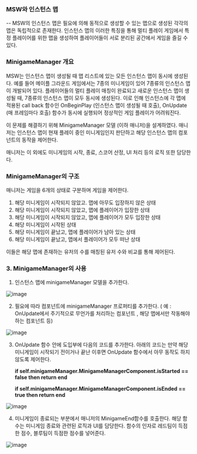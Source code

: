 
### MSW와 인스턴스 맵
--
MSW의 인스턴스 맵은 필요에 의해 동적으로 생성할 수 있는 맵으로 생성된 각각의 맵은 독립적으로 존재한다. 인스턴스 맵의 이러한 특징을 통해 멀티 플레이 게임에서 특정 플레이어를 위한 맵을 생성하여 플레이어들이 서로 분리된 공간에서 게임을 즐길 수 있다.

### MinigameManager 개요

MSW는 인스턴스 맵이 생성될 때 맵 리스트에 있는 모든 인스턴스 맵이 동시에 생성된다. 예를 들어 메이플 그라운드 게임에서는 7종의 미니게임이 있어 7종류의 인스턴스 맵이 개발되어 있다. 플레이어들의 멀티 플레이 매칭이 완료되고 새로운 인스턴스 맵이 생성될 때, 7종류의 인스턴스 맵이 모두 동시에 생성된다. 이로 인해 인스턴스에 각 맵에 적용된 call back 함수인 OnBeginPlay (인스턴스 맵이 생성될 때 호출), OnUpdate (매 프레임마다 호출) 함수가 동시에 실행되어 정상적인 게임 플레이가 어려워진다. 

이 문제를 해결하기 위해 MinigameManager 모델 (이하 매니저)을  설계하였다. 매니저는 인스턴스 맵이 현재 플레이 중인  미니게임인지 판단하고 해당 인스턴스 맵의 컴포넌트의 동작을 제어한다. 

매니저는 이 외에도 미니게임의 시작, 종료, 스코어 산정, UI 처리 등의 로직 또한 담당한다.

### MinigameManager의 구조

매니저는 게임을 6개의 상태로 구분하며 게임을 제어한다.

1. 해당 미니게임이 시작되지 않았고. 맵에 아무도 입장하지 않은 상태
2. 해당 미니게임이 시작되지 않았고, 맵에 플레이어가 입장한 상태
3. 해당 미니게임이 시작되지 않았고, 맵에 플레이어가 모두 입장한 상태
4. 해당 미니게임이 시작된 상태
5. 해당 미니게임이 끝났고, 맵에 플레이어가 남아 있는 상태
6. 해당 미니게임이 끝났고, 맵에서 플레이어가 모두 떠난 상태

이들은 해당 맵에 존재하는 유저의 수를 매칭된 유저 수와 비교를 통해 제어된다.

### 3. MinigameManager의 사용

1. 인스턴스 맵에 minigameManager 모델을 추가한다.

![image](https://user-images.githubusercontent.com/82368502/208841767-b07cafca-b11d-4126-ba8c-2b17e93ddad3.png)


2. 필요에 따라 컴포넌트에 minigameManager 프로퍼티를 추가한다. ( 예 : OnUpdate에서 주기적으로 무언가를 처리하는 컴포넌트 , 해당 맵에서만 작동해야 하는 컴포넌트 등)

![image](https://user-images.githubusercontent.com/82368502/208840718-8da73f35-7522-4f98-baa7-fbf7ff4b7a5c.png)

   
    
3. OnUpdate 함수 안에 도입부에 다음의 코드를 추가한다. 아래의 코드는 만약 해당 미니게임이 시작되기 전이거나 끝난 이후면 OnUpdate 함수에서 아무 동작도 하지 않도록 제어한다.
    
    **if self.minigameManager.MinigameManagerComponent.isStarted == false then
        return
    end**
    
    **if self.minigameManager.MinigameManagerComponent.isEnded == true then
        return
    end**
    
![image](https://user-images.githubusercontent.com/82368502/208840957-a1e9e27f-4f10-4799-9202-30ffc7f65ea7.png)
    
4. 미니게임이 종료되는 부분에서 매니저의 MinigameEnd함수를 호출한다. 해당 함수는 미니게임 종료와 관련된 로직과 UI를 담당한다. 함수의 인자로 레드팀이 득점한 점수, 블루팀이 득점한 점수를 넣어준다.


![image](https://user-images.githubusercontent.com/82368502/208841071-0e6f86a4-9a61-4d08-ae76-7bd4222680d4.png)



